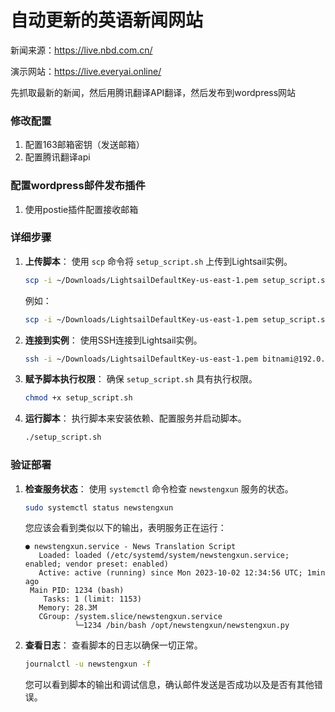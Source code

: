 # 自动更新的英语新闻网站

新闻来源：https://live.nbd.com.cn/

演示网站：https://live.everyai.online/

先抓取最新的新闻，然后用腾讯翻译API翻译，然后发布到wordpress网站

### 修改配置
1. 配置163邮箱密钥（发送邮箱）
2. 配置腾讯翻译api
  
### 配置wordpress邮件发布插件
1. 使用postie插件配置接收邮箱

### 详细步骤

1. **上传脚本**：
    使用 `scp` 命令将 `setup_script.sh` 上传到Lightsail实例。
    ```sh
    scp -i ~/Downloads/LightsailDefaultKey-us-east-1.pem setup_script.sh bitnami@<instance-ip>:~
    ```
    例如：
    ```sh
    scp -i ~/Downloads/LightsailDefaultKey-us-east-1.pem setup_script.sh bitnami@192.0.2.1:~
    ```

2. **连接到实例**：
    使用SSH连接到Lightsail实例。
    ```sh
    ssh -i ~/Downloads/LightsailDefaultKey-us-east-1.pem bitnami@192.0.2.1
    ```

3. **赋予脚本执行权限**：
    确保 `setup_script.sh` 具有执行权限。
    ```sh
    chmod +x setup_script.sh
    ```

4. **运行脚本**：
    执行脚本来安装依赖、配置服务并启动脚本。
    ```sh
    ./setup_script.sh
    ```

### 验证部署

1. **检查服务状态**：
    使用 `systemctl` 命令检查 `newstengxun` 服务的状态。
    ```sh
    sudo systemctl status newstengxun
    ```
    您应该会看到类似以下的输出，表明服务正在运行：
    ```
    ● newstengxun.service - News Translation Script
       Loaded: loaded (/etc/systemd/system/newstengxun.service; enabled; vendor preset: enabled)
       Active: active (running) since Mon 2023-10-02 12:34:56 UTC; 1min ago
     Main PID: 1234 (bash)
        Tasks: 1 (limit: 1153)
       Memory: 28.3M
       CGroup: /system.slice/newstengxun.service
               └─1234 /bin/bash /opt/newstengxun/newstengxun.py
    ```

2. **查看日志**：
    查看脚本的日志以确保一切正常。
    ```sh
    journalctl -u newstengxun -f
    ```
    您可以看到脚本的输出和调试信息，确认邮件发送是否成功以及是否有其他错误。

